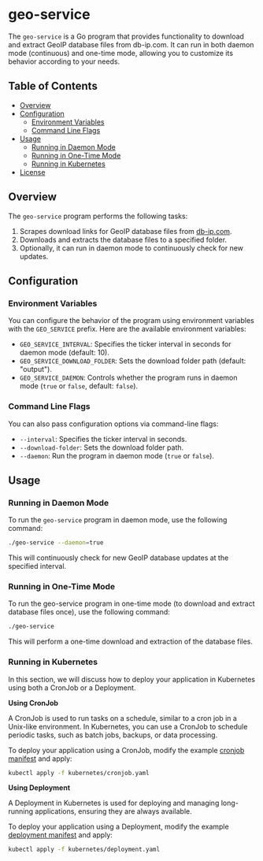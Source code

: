 # geo-service

The `geo-service` is a Go program that provides functionality to download and extract GeoIP database files from db-ip.com. It can run in both daemon mode (continuous) and one-time mode, allowing you to customize its behavior according to your needs.

## Table of Contents

- [Overview](#overview)
- [Configuration](#configuration)
  - [Environment Variables](#environment-variables)
  - [Command Line Flags](#command-line-flags)
- [Usage](#usage)
  - [Running in Daemon Mode](#running-in-daemon-mode)
  - [Running in One-Time Mode](#running-in-one-time-mode)
  - [Running in Kubernetes](#running-in-kubernetes)
- [License](#license)

## Overview

The `geo-service` program performs the following tasks:

1. Scrapes download links for GeoIP database files from [db-ip.com](https://db-ip.com).
2. Downloads and extracts the database files to a specified folder.
3. Optionally, it can run in daemon mode to continuously check for new updates.

## Configuration

### Environment Variables

You can configure the behavior of the program using environment variables with the `GEO_SERVICE` prefix. Here are the available environment variables:

- `GEO_SERVICE_INTERVAL`: Specifies the ticker interval in seconds for daemon mode (default: 10).
- `GEO_SERVICE_DOWNLOAD_FOLDER`: Sets the download folder path (default: "output").
- `GEO_SERVICE_DAEMON`: Controls whether the program runs in daemon mode (`true` or `false`, default: `false`).

### Command Line Flags

You can also pass configuration options via command-line flags:

- `--interval`: Specifies the ticker interval in seconds.
- `--download-folder`: Sets the download folder path.
- `--daemon`: Run the program in daemon mode (`true` or `false`).

## Usage

### Running in Daemon Mode

To run the `geo-service` program in daemon mode, use the following command:

```bash
./geo-service --daemon=true
```

This will continuously check for new GeoIP database updates at the specified interval.

### Running in One-Time Mode
To run the geo-service program in one-time mode (to download and extract database files once), use the following command:

```bash
./geo-service
```

This will perform a one-time download and extraction of the database files.

### Running in Kubernetes

In this section, we will discuss how to deploy your application in Kubernetes using both a CronJob or a Deployment.

**Using CronJob**

A CronJob is used to run tasks on a schedule, similar to a cron job in a Unix-like environment. In Kubernetes, you can use a CronJob to schedule periodic tasks, such as batch jobs, backups, or data processing.

To deploy your application using a CronJob, modify the example [cronjob manifest](kubernetes/cronjob.yaml) and apply:

```bash
kubectl apply -f kubernetes/cronjob.yaml
```

**Using Deployment**

A Deployment in Kubernetes is used for deploying and managing long-running applications, ensuring they are always available.

To deploy your application using a Deployment, modify the example [deployment manifest](kubernetes/deployment.yaml) and apply:

```bash
kubectl apply -f kubernetes/deployment.yaml
```
